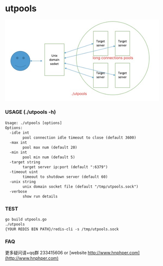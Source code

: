 # utpools

![](./illustration.png)

### USAGE (./utpools -h)
```
Usage: ./utpools [options]
Options:
  -idle int
    	pool connection idle timeout to close (default 3600)
  -max int
    	pool max num (default 20)
  -min int
    	pool min num (default 5)
  -target string
    	target server ip:port (default ":6379")
  -timeout uint
    	timeout to shutdown server (default 60)
  -unix string
    	unix domain socket file (default "/tmp/utpools.sock")
  -verbose
    	show run details
```

### TEST
```
go build utpools.go
./utpools
{YOUR REDIS BIN PATH}/redis-cli -s /tmp/utpools.sock
```

### FAQ

更多疑问请+qq群 233415606 or [website http://www.hnphper.com](http://www.hnphper.com)
